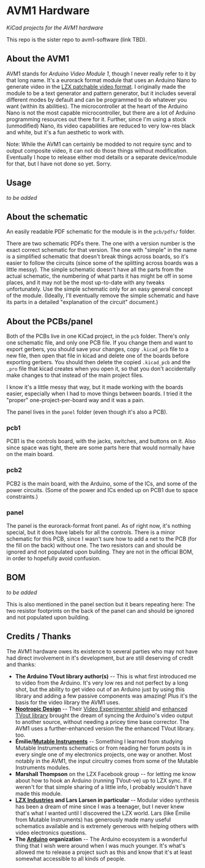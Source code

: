AVM1 Hardware
=============

*KiCad projects for the AVM1 hardware*

This repo is the sister repo to avm1-software (link TBD).
<!-- FIXME: add this link to the repo! -->

About the AVM1
--------------

AVM1 stands for *Arduino Video Module 1*, though I never really refer to it by that long name. It's a eurorack format module that uses an Arduino Nano to generate video in the [LZX patchable video format](https://lzxindustries.net). I originally made the module to be a text generator and pattern generator, but it includes several different modes by default and can be programmed to do whatever you want (within its abilities). The microcontroller at the heart of the Arduino Nano is not the most capable microcontroller, but there are a lot of Arduino programming resources out there for it. Further, since I'm using a stock (unmodified) Nano, its video capabilities are reduced to very low-res black and white, but it's a fun aesthetic to work with.

Note: While the AVM1 can certainly be modded to not require sync and to output composite video, it can not do those things without modification. Eventually I hope to release either mod details or a separate device/module for that, but I have not done so yet. Sorry.

Usage
-----

*to be added*
<!-- FIXME: add this info! -->
<!-- maybe link to another page somewhere? or have a usage file? -->

About the schematic
-------------------

An easily readable PDF schematic for the module is in the `pcb/pdfs/` folder.

There are two schematic PDFs there. The one with a version number is the exact correct schematic for that version. The one with "simple" in the name is a simplified schematic that doesn't break things across boards, so it's easier to follow the circuits (since some of the splitting across boards was a little messy). The simple schematic doesn't have all the parts from the actual schematic, the numbering of what parts it has might be off in some places, and it may not be the most up-to-date with any tweaks unfortunately. Use the simple schematic only for an easy general concept of the module. (Ideally, I'll eventually remove the simple schematic and have its parts in a detailed "explanation of the circuit" document.)

About the PCBs/panel
--------------------

Both of the PCBs live in one KiCad project, in the `pcb` folder. There's only one schematic file, and only one PCB file. If you change them and want to export gerbers, you should save your changes, copy `.kicad_pcb` file to a new file, then open that file in kicad and delete one of the boards before exporting gerbers. You should then delete the copied `.kicad_pcb` and the `.pro` file that kicad creates when you open it, so that you don't accidentally make changes to that instead of the main project files.

I know it's a little messy that way, but it made working with the boards easier, especially when I had to move things between boards. I tried it the "proper" one-project-per-board way and it was a pain.

The panel lives in the `panel` folder (even though it's also a PCB).

### pcb1

PCB1 is the controls board, with the jacks, switches, and buttons on it. Also since space was tight, there are some parts here that would normally have on the main board.


### pcb2

PCB2 is the main board, with the Arduino, some of the ICs, and some of the power circuits. (Some of the power and ICs ended up on PCB1 due to space constraints.)


### panel

The panel is the eurorack-format front panel. As of right now, it's nothing special, but it does have labels for all the controls. There is a minor schematic for this PCB, since I wasn't sure how to add a net to the PCB (for the fill on the back) without one. The two resistors can and should be ignored and not populated upon building. They are not in the official BOM, in order to hopefully avoid confusion.

BOM
---

*to be added*
<!-- FIXME: add this info! -->

This is also mentioned in the panel section but it bears repeating here: The two resistor footprints on the back of the panel can and should be ignored and not populated upon building.


Credits / Thanks
----------------

The AVM1 hardware owes its existence to several parties who may not have had direct involvement in it's development, but are still deserving of credit and thanks:

- **The Arduino TVout library author(s)** -- This is what first introduced me to video from the Arduino. It's very low res and not perfect by a long shot, but the ability to get video out of an Arduino just by using this library and adding a few passive components was amazing! Plus it's the basis for the video library the AVM1 uses.
- **[Nootropic Design](https://nootropicdesign.com)** -- Their [Video Experimenter shield](https://nootropicdesign.com/video-experimenter/) and [enhanced TVout library](https://github.com/nootropicdesign/arduino-tvout-ve) brought the dream of syncing the Arduino's video output to another source, without needing a pricey time base corrector. The AVM1 uses a further-enhanced version the the enhanced TVout library. too.
- **Émilie/[Mutable Instruments](https://mutable-instruments.net)** -- Something I learned from studying Mutable Instruments schematics or from reading her forum posts is in every single one of my electronics projects, one way or another. Most notably in the AVM1, the input circuitry comes from some of the Mutable Instruments modules. 
- **Marshall Thompson** on the LZX Facebook group -- for letting me know about how to hook an Arduino (running TVout-ve) up to LZX sync. If it weren't for that simple sharing of a little info, I probably wouldn't have made this module.
- **[LZX Industries](https://lzxindustries.net/pages/about-us) and Lars Larsen in particular** -- Modular video synthesis has been a dream of mine since I was a teenager, but I never knew that's what I wanted until I discovered the LZX world. Lars (like Émilie from Mutable Instruments) has generously made many useful schematics available and is extremely generous with helping others with video electronics questions.
- **The [Arduino](https://www.arduino.cc) organization** -- The Arduino ecosystem is a wonderful thing that I wish were around when I was much younger. It's what's allowed me to release a project such as this and know that it's at least somewhat accessible to all kinds of people.


